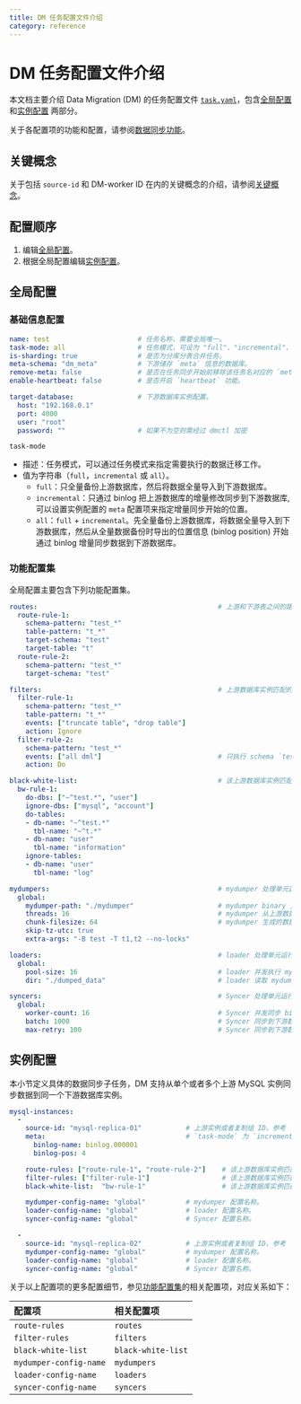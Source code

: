 ```yaml
---
title: DM 任务配置文件介绍
category: reference
---
```


# DM 任务配置文件介绍

本文档主要介绍 Data Migration (DM) 的任务配置文件 [`task.yaml`](https://github.com/pingcap/dm/blob/master/dm/master/task.yaml)，包含[全局配置](#全局配置) 和[实例配置](#实例配置) 两部分。

关于各配置项的功能和配置，请参阅[数据同步功能](/dev/reference/tools/data-migration/features/overview.md)。

## 关键概念

关于包括 `source-id` 和 DM-worker ID 在内的关键概念的介绍，请参阅[关键概念](/dev/reference/tools/data-migration/configure/overview.md#关键概念)。

## 配置顺序

1. 编辑[全局配置](#全局配置)。
2. 根据全局配置编辑[实例配置](#实例配置)。

## 全局配置

### 基础信息配置

```yaml
name: test                      # 任务名称，需要全局唯一。
task-mode: all                  # 任务模式，可设为 "full"、"incremental"、"all"。
is-sharding: true               # 是否为分库分表合并任务。
meta-schema: "dm_meta"          # 下游储存 `meta` 信息的数据库。
remove-meta: false              # 是否在任务同步开始前移除该任务名对应的 `meta`（`checkpoint` 和 `onlineddl`）。
enable-heartbeat: false         # 是否开启 `heartbeat` 功能。

target-database:                # 下游数据库实例配置。
  host: "192.168.0.1"
  port: 4000
  user: "root"
  password: ""                  # 如果不为空则需经过 dmctl 加密
```

`task-mode`

- 描述：任务模式，可以通过任务模式来指定需要执行的数据迁移工作。
- 值为字符串（`full`，`incremental` 或 `all`）。
    - `full`：只全量备份上游数据库，然后将数据全量导入到下游数据库。
    - `incremental`：只通过 binlog 把上游数据库的增量修改同步到下游数据库, 可以设置实例配置的 `meta` 配置项来指定增量同步开始的位置。
    - `all`：`full` + `incremental`。先全量备份上游数据库，将数据全量导入到下游数据库，然后从全量数据备份时导出的位置信息 (binlog position) 开始通过 binlog 增量同步数据到下游数据库。

### 功能配置集

全局配置主要包含下列功能配置集。

```yaml
routes:                                             # 上游和下游表之间的路由 table routing 规则集。
  route-rule-1:
    schema-pattern: "test_*"
    table-pattern: "t_*"
    target-schema: "test"
    target-table: "t"
  route-rule-2:
    schema-pattern: "test_*"
    target-schema: "test"

filters:                                            # 上游数据库实例匹配的表的 binlog event filter 规则集。
  filter-rule-1:
    schema-pattern: "test_*"
    table-pattern: "t_*"
    events: ["truncate table", "drop table"]
    action: Ignore
  filter-rule-2:
    schema-pattern: "test_*"
    events: ["all dml"]                             # 只执行 schema `test_*` 下面所有的 DML event。
    action: Do

black-white-list:                                   # 该上游数据库实例匹配的表的 black & white list 过滤规则集。
  bw-rule-1:
    do-dbs: ["~^test.*", "user"]
    ignore-dbs: ["mysql", "account"]
    do-tables:
    - db-name: "~^test.*"
      tbl-name: "~^t.*"
    - db-name: "user"
      tbl-name: "information"
    ignore-tables:
    - db-name: "user"
      tbl-name: "log"

mydumpers:                                          # mydumper 处理单元运行配置参数。
  global:
    mydumper-path: "./mydumper"                     # mydumper binary 文件地址，这个无需设置，会由 Ansible 部署程序自动生成。
    threads: 16                                     # mydumper 从上游数据库实例导出数据的线程数量。
    chunk-filesize: 64                              # mydumper 生成的数据文件大小，单位为 MB。
    skip-tz-utc: true
    extra-args: "-B test -T t1,t2 --no-locks"

loaders:                                            # loader 处理单元运行配置参数。
  global:
    pool-size: 16                                   # loader 并发执行 mydumper 的 SQL 文件的线程数量。
    dir: "./dumped_data"                            # loader 读取 mydumper 输出文件的地址，同实例对应的不同任务必须不同（mydumper 会根据这个地址输出 SQL 文件）。

syncers:                                            # Syncer 处理单元运行配置参数。
  global:
    worker-count: 16                                # Syncer 并发同步 binlog event 的线程数量。
    batch: 1000                                     # Syncer 同步到下游数据库的一个事务批次 SQL 语句数。
    max-retry: 100                                  # Syncer 同步到下游数据库出错的事务的重试次数（仅限于 DML 操作）。
```

## 实例配置

本小节定义具体的数据同步子任务，DM 支持从单个或者多个上游 MySQL 实例同步数据到同一个下游数据库实例。

```yaml
mysql-instances:
  -
    source-id: "mysql-replica-01"           # 上游实例或者复制组 ID，参考 `inventory.ini` 的 `source_id` 或者 `dm-master.toml` 的 `source-id` 配置。
    meta:                                   # `task-mode` 为 `incremental` 且下游数据库的 `checkpoint` 不存在时 binlog 同步开始的位置; 如果 checkpoint 存在，则以 `checkpoint` 为准。
      binlog-name: binlog.000001
      binlog-pos: 4

    route-rules: ["route-rule-1", "route-rule-2"]    # 该上游数据库实例匹配的表到下游数据库的 table routing 规则名称。
    filter-rules: ["filter-rule-1"]                  # 该上游数据库实例匹配的表的 binlog event filter 规则名称。
    black-white-list:  "bw-rule-1"                   # 该上游数据库实例匹配的表的 black & white list 过滤规则名称。

    mydumper-config-name: "global"          # mydumper 配置名称。
    loader-config-name: "global"            # loader 配置名称。
    syncer-config-name: "global"            # Syncer 配置名称。

  -
    source-id: "mysql-replica-02"           # 上游实例或者复制组 ID，参考 `inventory.ini` 的 `source_id` 或者 `dm-master.toml` 的 `source-id` 配置。
    mydumper-config-name: "global"          # mydumper 配置名称。
    loader-config-name: "global"            # loader 配置名称。
    syncer-config-name: "global"            # Syncer 配置名称。
```

关于以上配置项的更多配置细节，参见[功能配置集](#功能配置集)的相关配置项，对应关系如下：

| 配置项 | 相关配置项 |
| :------ | :------------------ |
| `route-rules` | `routes` |
| `filter-rules` | `filters` |
| `black-white-list` | `black-white-list` |
| `mydumper-config-name` | `mydumpers` |
| `loader-config-name` | `loaders` |
| `syncer-config-name` | `syncers`  |
